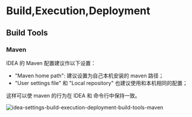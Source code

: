 # Build,Execution,Deployment
## Build Tools
### Maven

IDEA 的 Maven 配置建议作以下设置：
- "Maven home path": 建议设置为自己本机安装的 maven 路径；
- "User settings file" 和 "Local repository" 也建议使用和本机相同的配置；

这样可以使 maven 的行为在 IDEA 和 命令行中保持一致。

![idea-settings-build-execution-deployment-build-tools-maven](https://rmt.ladydaily.com/fetch/seven/storage/image-20210729042200732.png)